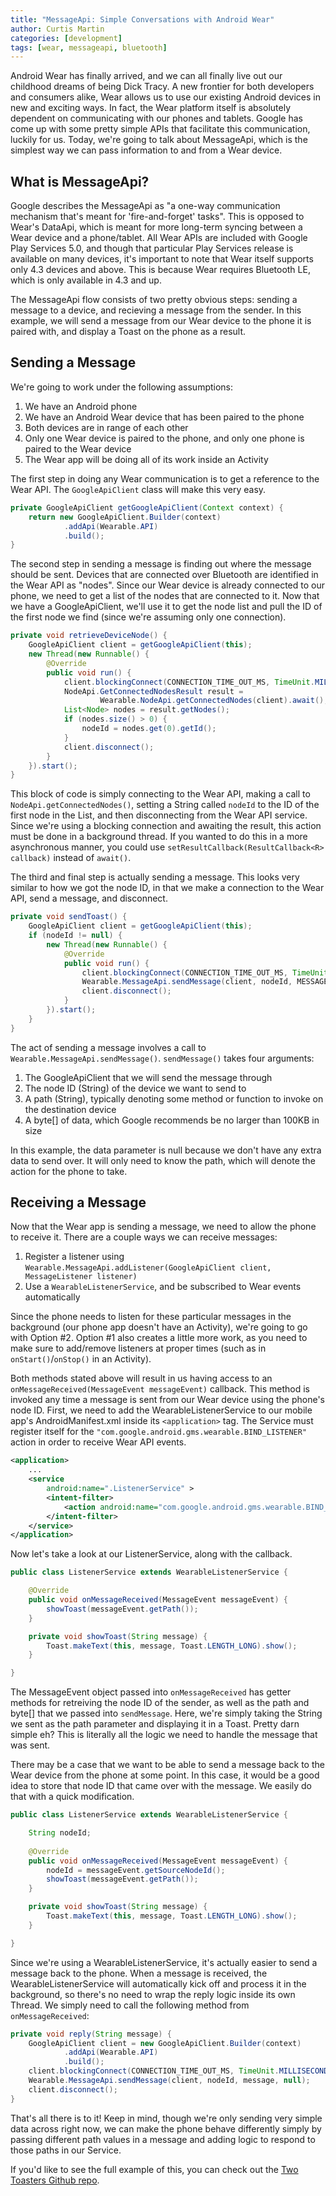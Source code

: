 ```yaml
---
title: "MessageApi: Simple Conversations with Android Wear"
author: Curtis Martin
categories: [development]
tags: [wear, messageapi, bluetooth]
---
```


Android Wear has finally arrived, and we can all finally live out our childhood dreams of being Dick Tracy. A new frontier for both developers and consumers alike, Wear allows us to use our existing Android devices in new and exciting ways. In fact, the Wear platform itself is absolutely dependent on communicating with our phones and tablets. Google has come up with some pretty simple APIs that facilitate this communication, luckily for us. Today, we're going to talk about MessageApi, which is the simplest way we can pass information to and from a Wear device.<!--more-->

## What is MessageApi?

Google describes the MessageApi as "a one-way communication mechanism that's meant for 'fire-and-forget' tasks". This is opposed to Wear's DataApi, which is meant for more long-term syncing between a Wear device and a phone/tablet. All Wear APIs are included with Google Play Services 5.0, and though that particular Play Services release is available on many devices, it's important to note that Wear itself supports only 4.3 devices and above. This is because Wear requires Bluetooth LE, which is only available in 4.3 and up.

The MessageApi flow consists of two pretty obvious steps: sending a message to a device, and recieving a message from the sender. In this example, we will send a message from our Wear device to the phone it is paired with, and display a Toast on the phone as a result.

## Sending a Message

We're going to work under the following assumptions:

1. We have an Android phone
2. We have an Android Wear device that has been paired to the phone
3. Both devices are in range of each other
4. Only one Wear device is paired to the phone, and only one phone is paired to the Wear device
5. The Wear app will be doing all of its work inside an Activity

The first step in doing any Wear communication is to get a reference to the Wear API. The ```GoogleApiClient``` class will make this very easy.

```java
private GoogleApiClient getGoogleApiClient(Context context) {
    return new GoogleApiClient.Builder(context)
            .addApi(Wearable.API)
            .build();
}
```

The second step in sending a message is finding out where the message should be sent. Devices that are connected over Bluetooth are identified in the Wear API as "nodes". Since our Wear device is already connected to our phone, we need to get a list of the nodes that are connected to it. Now that we have a GoogleApiClient, we'll use it to get the node list and pull the ID of the first node we find (since we're assuming only one connection).

```java
private void retrieveDeviceNode() {
	GoogleApiClient client = getGoogleApiClient(this);
    new Thread(new Runnable() {
        @Override
        public void run() {
            client.blockingConnect(CONNECTION_TIME_OUT_MS, TimeUnit.MILLISECONDS);
            NodeApi.GetConnectedNodesResult result =
                    Wearable.NodeApi.getConnectedNodes(client).await();
            List<Node> nodes = result.getNodes();
            if (nodes.size() > 0) {
                nodeId = nodes.get(0).getId();
            }
            client.disconnect();
        }
    }).start();
}
```

This block of code is simply connecting to the Wear API, making a call to ```NodeApi.getConnectedNodes()```, setting a String called ```nodeId``` to the ID of the first node in the List, and then disconnecting from the Wear API service. Since we're using a blocking connection and awaiting the result, this action must be done in a background thread. If you wanted to do this in a more asynchronous manner, you could use ```setResultCallback(ResultCallback<R> callback)``` instead of ```await()```.

The third and final step is actually sending a message. This looks very similar to how we got the node ID, in that we make a connection to the Wear API, send a message, and disconnect.

```java
private void sendToast() {
	GoogleApiClient client = getGoogleApiClient(this);
    if (nodeId != null) {
        new Thread(new Runnable() {
            @Override
            public void run() {
                client.blockingConnect(CONNECTION_TIME_OUT_MS, TimeUnit.MILLISECONDS);
                Wearable.MessageApi.sendMessage(client, nodeId, MESSAGE, null);
                client.disconnect();
            }
        }).start();
    }
}
```

The act of sending a message involves a call to ```Wearable.MessageApi.sendMessage()```. ```sendMessage()``` takes four arguments:

1. The GoogleApiClient that we will send the message through
2. The node ID (String) of the device we want to send to
3. A path (String), typically denoting some method or function to invoke on the destination device
4. A byte[] of data, which Google recommends be no larger than 100KB in size

In this example, the data parameter is null because we don't have any extra data to send over. It will only need to know the path, which will denote the action for the phone to take.

## Receiving a Message

Now that the Wear app is sending a message, we need to allow the phone to receive it. There are a couple ways we can receive messages:

1. Register a listener using ```Wearable.MessageApi.addListener(GoogleApiClient client, MessageListener listener)```
2. Use a ```WearableListenerService```, and be subscribed to Wear events automatically

Since the phone needs to listen for these particular messages in the background (our phone app doesn't have an Activity), we're going to go with Option #2. Option #1 also creates a little more work, as you need to make sure to add/remove listeners at proper times (such as in ```onStart()```/```onStop()``` in an Activity).

Both methods stated above will result in us having access to an ```onMessageReceived(MessageEvent messageEvent)``` callback. This method is invoked any time a message is sent from our Wear device using the phone's node ID. First, we need to add the WearableListenerService to our mobile app's AndroidManifest.xml inside its ```<application>``` tag. The Service must register itself for the ```"com.google.android.gms.wearable.BIND_LISTENER"``` action in order to receive Wear API events.

```xml
<application>
	...
	<service
        android:name=".ListenerService" >
        <intent-filter>
            <action android:name="com.google.android.gms.wearable.BIND_LISTENER" />
        </intent-filter>
    </service>
</application>
```

Now let's take a look at our ListenerService, along with the callback.

```java
public class ListenerService extends WearableListenerService {

    @Override
    public void onMessageReceived(MessageEvent messageEvent) {
        showToast(messageEvent.getPath());
    }

    private void showToast(String message) {
        Toast.makeText(this, message, Toast.LENGTH_LONG).show();
    }

}
```

The MessageEvent object passed into ```onMessageReceived``` has getter methods for retreiving the node ID of the sender, as well as the path and byte[] that we passed into ```sendMessage```. Here, we're simply taking the String we sent as the path parameter and displaying it in a Toast. Pretty darn simple eh? This is literally all the logic we need to handle the message that was sent.

There may be a case that we want to be able to send a message back to the Wear device from the phone at some point. In this case, it would be a good idea to store that node ID that came over with the message. We easily do that with a quick modification.

```java
public class ListenerService extends WearableListenerService {

    String nodeId;
    
    @Override
    public void onMessageReceived(MessageEvent messageEvent) {
        nodeId = messageEvent.getSourceNodeId();
        showToast(messageEvent.getPath());
    }

    private void showToast(String message) {
        Toast.makeText(this, message, Toast.LENGTH_LONG).show();
    }

}
```

Since we're using a WearableListenerService, it's actually easier to send a message back to the phone. When a message is received, the WearableListenerService will automatically kick off and process it in the background, so there's no need to wrap the reply logic inside its own Thread. We simply need to call the following method from ```onMessageReceived```:

```java
private void reply(String message) {
	GoogleApiClient client = new GoogleApiClient.Builder(context)
			.addApi(Wearable.API)
            .build();
	client.blockingConnect(CONNECTION_TIME_OUT_MS, TimeUnit.MILLISECONDS);
    Wearable.MessageApi.sendMessage(client, nodeId, message, null);
    client.disconnect();
}
```

That's all there is to it! Keep in mind, though we're only sending very simple data across right now, we can make the phone behave differently simply by passing different path values in a message and adding logic to respond to those paths in our Service.

If you'd like to see the full example of this, you can check out the [Two Toasters Github repo](https://github.com/twotoasters/Wear-MessageApiDemo).